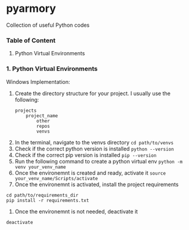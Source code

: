 # pyarmory
Collection of useful Python codes 

### Table of Content
1. Python Virtual Environments


### 1. Python Virtual Environments
Windows Implementation:
1. Create the directory structure for your project. I usually use the following:
	```
	projects
		project_name
			other
			repos
			venvs

	```
1. In the terminal, navigate to the venvs directory
```cd path/to/venvs```
1. Check if the correct python version is installed
```python --version```
1. Check if the correct pip version is installed
```pip --version```
1. Run the following command to create a python virtual env
```python -m venv your_venv_name```
1. Once the environemnt is created and ready, activate it
```source your_venv_name/Scripts/activate```
1. Once the environemnt is activated, install the project requirements
```
cd path/to/requirements_dir
pip install -r requirements.txt
```
1. Once the environemnt is not needed, deactivate it
```
deactivate
```



